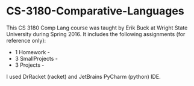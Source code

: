 # CS-3180-Comparative-Languages

This CS 3180 Comp Lang course was taught by Erik Buck at Wright State University during Spring 2016. It includes the following assignments (for reference only):
- 1 Homework -
- 3 SmallProjects -
- 3 Projects -  <br />

I used DrRacket (racket) and JetBrains PyCharm (python) IDE.


